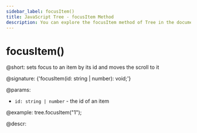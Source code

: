 ```yaml
---
sidebar_label: focusItem()
title: JavaScript Tree - focusItem Method 
description: You can explore the focusItem method of Tree in the documentation of the DHTMLX JavaScript UI library. Browse developer guides and API reference, try out code examples and live demos, and download a free 30-day evaluation version of DHTMLX Suite.
---
```


# focusItem()

@short: sets focus to an item by its id and moves the scroll to it

@signature: {'focusItem(id: string | number): void;'}

@params:
- `id: string | number` - the id of an item

@example:
tree.focusItem("1");

@descr:
